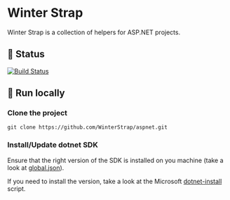 # Winter Strap

Winter Strap is a collection of helpers for ASP.NET projects.

## 🚀 Status
[![Build Status](https://dev.azure.com/winterstrap/aspnet/_apis/build/status/WinterStrap.aspnet?branchName=master)](https://dev.azure.com/winterstrap/aspnet/_build/latest?definitionId=1&branchName=master)

## 🙌 Run locally

### Clone the project

```
git clone https://github.com/WinterStrap/aspnet.git
```

### Install/Update dotnet SDK

Ensure that the right version of the SDK is installed on you machine (take a look at [global.json](./global.json)).

If you need to install the version, take a look at the Microsoft [dotnet-install](https://learn.microsoft.com/fr-fr/dotnet/core/tools/dotnet-install-script) script.

